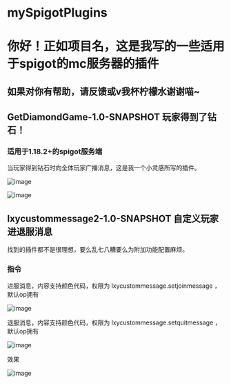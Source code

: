 # mySpigotPlugins

# 你好！正如项目名，这是我写的一些适用于spigot的mc服务器的插件

## 如果对你有帮助，请反馈或v我杯柠檬水谢谢喵~

## GetDiamondGame-1.0-SNAPSHOT  玩家得到了钻石！

### 适用于1.18.2+的spigot服务端

当玩家得到钻石时向全体玩家广播消息，这是我一个小灵感所写的插件。

![image](https://github.com/lxyddice/mySpigotPlugins/assets/95132858/292f7fc4-6cba-49ef-ac06-ee4ae3fcc1b5)

![image](https://github.com/lxyddice/mySpigotPlugins/assets/95132858/54d3b866-e7c2-47ab-bd93-2b407a399c0b)

## lxycustommessage2-1.0-SNAPSHOT  自定义玩家进退服消息

找到的插件都不是很理想，要么乱七八糟要么为附加功能配置麻烦。

### 指令

进服消息，内容支持颜色代码，权限为 lxycustommessage.setjoinmessage ，默认op拥有

![image](https://github.com/lxyddice/mySpigotPlugins/assets/95132858/0108d1ee-7c87-4e51-9bcc-4baa3b5be85d)

退服消息，内容支持颜色代码，权限为 lxycustommessage.setquitmessage ，默认op拥有

![image](https://github.com/lxyddice/mySpigotPlugins/assets/95132858/7dec5b1b-e910-4664-bf7e-39a11b24301d)

效果

![image](https://github.com/lxyddice/mySpigotPlugins/assets/95132858/415635e4-46b3-4fb5-a293-3bba7f0d772f)

